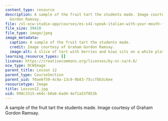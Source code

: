 ```yaml
---
content_type: resource
description: A sample of the fruit tart the students made. Image courtesy of Graham
  Gordon Ramsay.
file: /ol-ocw-studio-app/courses/es-s41-speak-italian-with-your-mouth-full-spring-2012/998c3315e64cb0a66ad44ef1a53f853b_Lesson12.jpg
file_size: 39410
file_type: image/jpeg
image_metadata:
  caption: A sample of the fruit tart the students made.
  credit: Image courtesy of Graham Gordon Ramsay.
  image-alt: A slice of tart with berries and kiwi sits on a white plate.
learning_resource_types: []
license: https://creativecommons.org/licenses/by-nc-sa/4.0/
ocw_type: OCWImage
parent_title: Lesson 12
parent_type: CourseSection
parent_uid: f0ae6f59-4c9a-13c9-9b83-75ccf8b3c6ee
resourcetype: Image
title: Lesson12.jpg
uid: 998c3315-e64c-b0a6-6ad4-4ef1a53f853b
---
```

A sample of the fruit tart the students made. Image courtesy of Graham Gordon Ramsay.